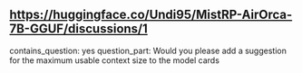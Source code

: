 ## https://huggingface.co/Undi95/MistRP-AirOrca-7B-GGUF/discussions/1

contains_question: yes
question_part: Would you please add a suggestion for the maximum usable context size to the model cards